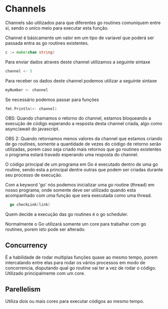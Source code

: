 # Channels

Channels são utilizados para que diferentes go routines comuniquem entre si, sendo o unico meio para executar esta função.

Channel é básicamente um valor em um tipo de variavel que poderá ser passada entra as go routines existentes.

```go
c := make(chan string)
```

Para enviar dados atraves deste channel utilizamos a seguinte sintaxe

```go
channel <- 5
```

Para receber os dados deste channel podemos utilizar a seguinte sintaxe

```go
myNumber <- channel
```

Se necessário podemos passar para funções

```go
fmt.Println(<- channel)
```

OBS: Quando chamamos o retorno do channel, estamos bloqueando a execução de código esperando a resposta desta channel criada, algo como async/await do javascript.

OBS 2: Quando retornamos menos valores da channel que estamos criando de go routines, somente a quantidade de vezes do código de retorno serão utilizadas, porem caso seja criado mais retornos que go routines existentes o programa estará travado esperando uma resposta do channel.

O código principal de um programa em Go é executado dentro de uma go routine, sendo esta a principal dentre outras que podem ser criadas durante seu processo de execução.

Com a keyword 'go' nós podemos inicializar uma go routine (thread) em nosso programa, onde somente deve ser utilizado quando esta acompanhado com uma função que sera executada como uma thread.

```go
  go checkLink(link)
```

Quem decide a execução das go routines é o go scheduler.

Normalmente o Go utilizará somente um core para trabalhar com go routines, porem isto pode ser alterado.

## Concurrency

É a habilidade de rodar
multiplas funções quase ao mesmo tempo,
porem intercalando entre elas para
rodar os vários processos em modo de
concorrencia, disputando qual go routine
vai ter a vez de rodar o código.
Utilizado principalmente com um core.

## Parellelism

Utiliza dois ou mais cores
para executar códigos ao mesmo tempo.
